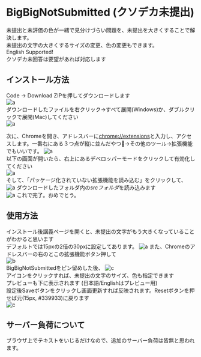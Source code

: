 # BigBigNotSubmitted (クソデカ未提出)

未提出と未評価の色が一緒で見分けづらい問題を、未提出を大きくすることで解決します。   
未提出の文字の大きくするサイズの変更、色の変更もできます。    
English Supported!  
クソデカ未回答は要望があれば対応します  
## インストール方法
Code → Download ZIPを押してダウンロードします  
![a](images/photo_04.png)  
ダウンロードしたファイルを右クリック→すべて展開(Windows)か、ダブルクリックで展開(Mac)してください  
![a](images/photo_05.png)  
  
次に、Chromeを開き、アドレスバーに[chrome://extensions](chrome://extensions)と入力し、アクセスします。一番右にある３つ点が縦に並んだやつ→その他のツール→拡張機能でもいいです。 
![a](images/photo_06.png)  
以下の画面が開いたら、右上にあるデベロッパーモードをクリックして有効化してください  
![a](images/photo_07.png)  
そして、「パッケージ化されていない拡張機能を読み込む」をクリックして、
![a](images/photo_08.png)
ダウンロードしたフォルダ内の*srcフォルダ*を読み込みます  
![a](images/photo_09.png)
これで完了。おめでとう。


  
## 使用方法
インストール後講義ページを開くと、未提出の文字がもう大きくなっていることがわかると思います  
デフォルトでは15pxの2倍の30pxに設定してあります。
![a](images/photo_00.png)
また、Chromeのアドレスバーの右のとこの拡張機能ボタン押して  
![b](images/photo_01.png)  
BigBigNotSubmittedをピン留めした後、
![c](images/photo_02.png)  
アイコンをクリックすれば、未提出の文字のサイズ、色も指定できます  
プレビューも下に表示されます (日本語/Englishはプレビュー用)  
設定後Saveボタンをクリックし画面更新すれば反映されます。Resetボタンを押せば元(15px, #339933)に戻ります  
![c](images/photo_03.png)  


## サーバー負荷について
ブラウザ上でテキストをいじるだけなので、追加のサーバー負荷は皆無と思われます。
